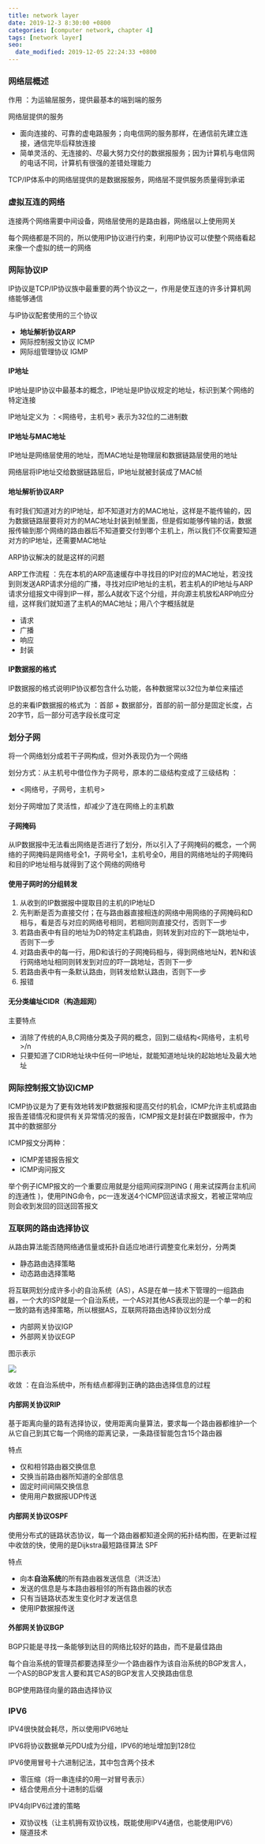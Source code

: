 ```yaml
---
title: network layer
date: 2019-12-3 8:30:00 +0800
categories: [computer network, chapter 4]
tags: [network layer]
seo:
  date_modified: 2019-12-05 22:24:33 +0800
---
```

### 网络层概述
作用 ：为运输层服务，提供最基本的端到端的服务

网络层提供的服务
* 面向连接的、可靠的虚电路服务；向电信网的服务那样，在通信前先建立连接，通信完毕后释放连接
* 简单灵活的、无连接的、尽最大努力交付的数据报服务；因为计算机与电信网的电话不同，计算机有很强的差错处理能力

TCP/IP体系中的网络层提供的是数据报服务，网络层不提供服务质量得到承诺

### 虚拟互连的网络
连接两个网络需要中间设备，网络层使用的是路由器，网络层以上使用网关

每个网络都是不同的，所以使用IP协议进行约束，利用IP协议可以使整个网络看起来像一个虚拟的统一的网络

### 网际协议IP
IP协议是TCP/IP协议族中最重要的两个协议之一，作用是使互连的许多计算机网络能够通信

与IP协议配套使用的三个协议
* **地址解析协议ARP**
* 网际控制报文协议 ICMP
* 网际组管理协议 IGMP

#### IP地址
IP地址是IP协议中最基本的概念，IP地址是IP协议规定的地址，标识到某个网络的特定连接

IP地址定义为 ：<网络号，主机号> 表示为32位的二进制数

#### IP地址与MAC地址
IP地址是网络层使用的地址，而MAC地址是物理层和数据链路层使用的地址

网络层将IP地址交给数据链路层后，IP地址就被封装成了MAC帧

#### 地址解析协议ARP
有时我们知道对方的IP地址，却不知道对方的MAC地址，这样是不能传输的，因为数据链路层要将对方的MAC地址封装到帧里面，但是假如能够传输的话，数据报传输到那个网络的路由器后不知道要交付到哪个主机上，所以我们不仅需要知道对方的IP地址，还需要MAC地址

ARP协议解决的就是这样的问题

ARP工作流程 ：先在本机的ARP高速缓存中寻找目的IP对应的MAC地址，若没找到则发送ARP请求分组的广播，寻找对应IP地址的主机，若主机A的IP地址与ARP请求分组报文中得到IP一样，那么A就收下这个分组，并向源主机放松ARP响应分组，这样我们就知道了主机A的MAC地址；用八个字概括就是
* 请求
* 广播
* 响应
* 封装

#### IP数据报的格式
IP数据报的格式说明IP协议都包含什么功能，各种数据常以32位为单位来描述

总的来看IP数据报的格式为 ：首部 + 数据部分，首部的前一部分是固定长度，占20字节，后一部分可选字段长度可定

### 划分子网
将一个网络划分成若干子网构成，但对外表现仍为一个网络

划分方式：从主机号中借位作为子网号，原本的二级结构变成了三级结构 ：
* <网络号，子网号，主机号>

划分子网增加了灵活性，却减少了连在网络上的主机数

#### 子网掩码
从IP数据报中无法看出网络是否进行了划分，所以引入了子网掩码的概念，一个网络的子网掩码是网络号全1，子网号全1，主机号全0，用目的网络地址的子网掩码和目的IP地址相与就得到了这个网络的网络号

#### 使用子网时的分组转发
1. 从收到的IP数据报中提取目的主机的IP地址D
2. 先判断是否为直接交付；在与路由器直接相连的网络中用网络的子网掩码和D相与，看是否与对应的网络号相同，若相同则直接交付，否则下一步
3. 若路由表中有目的地址为D的特定主机路由，则转发到对应的下一跳地址中，否则下一步
4. 对路由表中的每一行，用D和该行的子网掩码相与，得到网络地址N，若N和该行网络地址相同则转发到对应的吓一跳地址，否则下一步
5. 若路由表中有一条默认路由，则转发给默认路由，否则下一步
6. 报错

#### 无分类编址CIDR（构造超网）
主要特点
* 消除了传统的A,B,C网络分类及子网的概念，回到二级结构<网络号，主机号>/n
* 只要知道了CIDR地址块中任何一IP地址，就能知道地址块的起始地址及最大地址

### 网际控制报文协议ICMP
ICMP协议是为了更有效地转发IP数据报和提高交付的机会，ICMP允许主机或路由报告差错情况和提供有关异常情况的报告，ICMP报文是封装在IP数据报中，作为其中的数据部分

ICMP报文分两种：
* ICMP差错报告报文
* ICMP询问报文

举个例子ICMP报文的一个重要应用就是分组网间探测PING ( 用来试探两台主机间的连通性 )，使用PING命令，pc一连发送4个ICMP回送请求报文，若被正常响应则会收到发回的回送回答报文

### 互联网的路由选择协议
从路由算法能否随网络通信量或拓扑自适应地进行调整变化来划分，分两类
* 静态路由选择策略
* 动态路由选择策略

将互联网划分成许多小的自治系统（AS），AS是在单一技术下管理的一组路由器，一个大的ISP就是一个自治系统，一个AS对其他AS表现出的是一个单一的和一致的路有选择策略，所以根据AS，互联网将路由选择协议划分成
* 内部网关协议IGP
* 外部网关协议EGP

图示表示

![](https://img-blog.csdnimg.cn/20191203190533426.png?x-oss-process=image/watermark,type_ZmFuZ3poZW5naGVpdGk,shadow_10,text_aHR0cHM6Ly9ibG9nLmNzZG4ubmV0L2xhbmNlbG90MDkwMg==,size_16,color_FFFFFF,t_70)

收敛 ：在自治系统中，所有结点都得到正确的路由选择信息的过程

#### 内部网关协议RIP
基于距离向量的路有选择协议，使用距离向量算法，要求每一个路由器都维护一个从它自己到其它每一个网络的距离记录，一条路径智能包含15个路由器

特点
* 仅和相邻路由器交换信息
* 交换当前路由器所知道的全部信息
* 固定时间间隔交换信息
* 使用用户数据报UDP传送

#### 内部网关协议OSPF
使用分布式的链路状态协议，每一个路由器都知道全网的拓扑结构图，在更新过程中收敛的快，使用的是Dijkstra最短路径算法 SPF

特点
* 向本**自治系统**的所有路由器发送信息（洪泛法）
* 发送的信息是与本路由器相邻的所有路由器的状态
* 只有当链路状态发生变化时才发送信息
* 使用IP数据报传送

#### 外部网关协议BGP
BGP只能是寻找一条能够到达目的网络比较好的路由，而不是最佳路由

每个自治系统的管理员都要选择至少一个路由器作为该自治系统的BGP发言人，一个AS的BGP发言人要和其它AS的BGP发言人交换路由信息

BGP使用路径向量的路由选择协议

### IPV6
IPV4很快就会耗尽，所以使用IPV6地址

IPV6将协议数据单元PDU成为分组，IPV6的地址增加到128位

IPV6使用冒号十六进制记法，其中包含两个技术
* 零压缩（将一串连续的0用一对冒号表示）
* 结合使用点分十进制的后缀

IPV4向IPV6过渡的策略
* 双协议栈（让主机拥有双协议栈，既能使用IPV4通信，也能使用IPV6）
* 隧道技术

